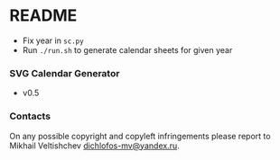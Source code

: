 # README #

* Fix year in `sc.py`
* Run `./run.sh` to generate calendar sheets for given year

### SVG Calendar Generator ###

* v0.5

### Contacts ###

On any possible copyright and copyleft infringements please report
to Mikhail Veltishchev <dichlofos-mv@yandex.ru>.
